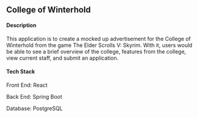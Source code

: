 <h2>College of Winterhold</h2>

<h4>Description</h4>
<p>This application is to create a mocked up advertisement for the College of Winterhold from the game The Elder Scrolls V: Skyrim. With it, users would be able to see a brief overview of the college, features from the college, view current staff, and submit an application.</p>

<h4>Tech Stack</h4>
<p>Front End: React</p>
<p>Back End: Spring Boot</p>
<p>Database: PostgreSQL</p>
